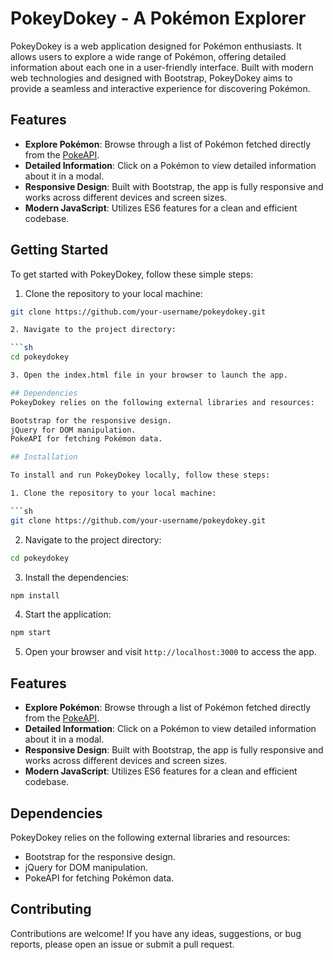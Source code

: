 # PokeyDokey - A Pokémon Explorer

PokeyDokey is a web application designed for Pokémon enthusiasts. It allows users to explore a wide range of Pokémon, offering detailed information about each one in a user-friendly interface. Built with modern web technologies and designed with Bootstrap, PokeyDokey aims to provide a seamless and interactive experience for discovering Pokémon.

## Features

- **Explore Pokémon**: Browse through a list of Pokémon fetched directly from the [PokeAPI](https://pokeapi.co/).
- **Detailed Information**: Click on a Pokémon to view detailed information about it in a modal.
- **Responsive Design**: Built with Bootstrap, the app is fully responsive and works across different devices and screen sizes.
- **Modern JavaScript**: Utilizes ES6 features for a clean and efficient codebase.

## Getting Started

To get started with PokeyDokey, follow these simple steps:

1. Clone the repository to your local machine:

````sh
git clone https://github.com/your-username/pokeydokey.git

2. Navigate to the project directory:

```sh
cd pokeydokey

3. Open the index.html file in your browser to launch the app.

## Dependencies
PokeyDokey relies on the following external libraries and resources:

Bootstrap for the responsive design.
jQuery for DOM manipulation.
PokeAPI for fetching Pokémon data.

## Installation

To install and run PokeyDokey locally, follow these steps:

1. Clone the repository to your local machine:

```sh
git clone https://github.com/your-username/pokeydokey.git
````

2. Navigate to the project directory:

```sh
cd pokeydokey
```

3. Install the dependencies:

```sh
npm install
```

4. Start the application:

```sh
npm start
```

5. Open your browser and visit `http://localhost:3000` to access the app.

## Features

- **Explore Pokémon**: Browse through a list of Pokémon fetched directly from the [PokeAPI](https://pokeapi.co/).
- **Detailed Information**: Click on a Pokémon to view detailed information about it in a modal.
- **Responsive Design**: Built with Bootstrap, the app is fully responsive and works across different devices and screen sizes.
- **Modern JavaScript**: Utilizes ES6 features for a clean and efficient codebase.

## Dependencies

PokeyDokey relies on the following external libraries and resources:

- Bootstrap for the responsive design.
- jQuery for DOM manipulation.
- PokeAPI for fetching Pokémon data.

## Contributing

Contributions are welcome! If you have any ideas, suggestions, or bug reports, please open an issue or submit a pull request.
